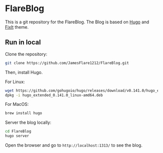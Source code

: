 # FlareBlog

This is a git repository for the FlareBlog. The Blog is based on [Hugo](https://gohugo.io/) and [FixIt](https://github.com/hugo-fixit/FixIt) theme.

## Run in local

Clone the repository:

```bash
git clone https://github.com/JamesFlare1212/FlareBlog.git
```

Then, install Hugo.

For Linux:
```bash
wget https://github.com/gohugoio/hugo/releases/download/v0.141.0/hugo_extended_0.141.0_linux-amd64.deb
dpkg -i hugo_extended_0.141.0_linux-amd64.deb
```

For MacOS:
```bash
brew install hugo
```

Server the blog locally:

```bash
cd FlareBlog
hugo server
```

Open the browser and go to `http://localhost:1313/` to see the blog.